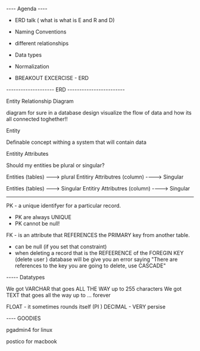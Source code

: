 ---- Agenda ----

- ERD talk ( what is what is E and R and D)

- Naming Conventions

- different relationships

- Data types

- Normalization

-  BREAKOUT EXCERCISE - ERD 


-------------------- ERD ------------------------

Entity Relationship Diagram

diagram for sure in a database design
visualize the flow of data and how its all connected toghether!!

Entity

Definable concept withing a system that will contain data

Entitity Attributes

Should my entities be plural or singular?

Entities (tables) ---> plural 
Entitiry Attributres (column) ----> Singular

Entities (tables) ---> Singular 
Entitiry Attributres (column) ----> Singular


----------------

PK - a unique identifyer for a particular record.
- PK are always UNIQUE 
- PK cannot be null!

FK - is an attribute that REFERENCES the PRIMARY key from another table. 
- can be null (if you set that constraint)
- when deleting a record that is the REFEERENCE of the FOREGIN KEY (delete user )
database will be give you an error saying "There are references to the key you are going to delete, use CASCADE"



----- Datatypes

We got VARCHAR  that goes ALL THE WAY up to  255 characters
We got   TEXT   that goes all the way up to ... forever

FLOAT   - it sometimes rounds itself (PI )
DECIMAL - VERY persise




---- GOODIES

pgadmin4 for linux 

postico for macbook 